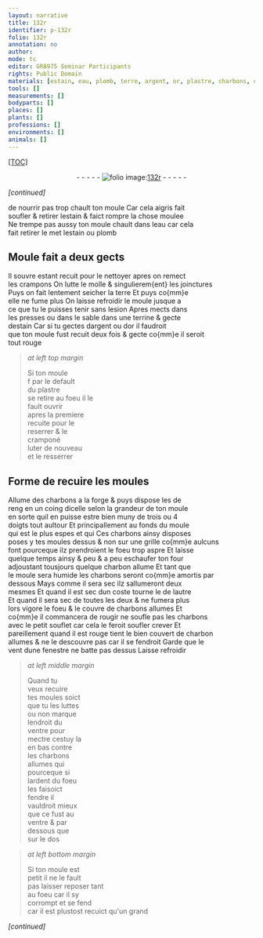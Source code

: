 ```yaml
---
layout: narrative
title: 132r
identifier: p-132r
folio: 132r
annotation: no
author:
mode: tc
editor: GR8975 Seminar Participants
rights: Public Domain
materials: [estain, eau, plomb, terre, argent, or, plastre, charbons, charbon]
tools: []
measurements: []
bodyparts: []
places: []
plants: []
professions: []
environments: []
animals: []
---
```


<p><a href="{{site.url}}/{{base.url}}/diplomatic/">[TOC]</a></p><div class="folio" align="center">- - - - - <a href="http://gallica.bnf.fr/ark:/12148/btv1b10500001g/f269.item.r=" target="_blank"><img src="https://cu-mkp.github.io/2017-workshop-edition/assets/photo-icon.png" alt="folio image: " style="display:inline-block; margin-bottom:-3px;"/>132r</a> - - - - - </div>  
 
*[continued]*
  
de nourrir pas trop chault ton moule Car cela aigris fait<br/> soufler & retirer l<span class="m">estain</span> & faict rompre la chose moulee<br/> Ne trempe pas aussy ton moule chault dans l<span class="m">eau</span> car cela<br/> fait retirer <span class="del">le met</span> l<span class="m">estain</span> ou <span class="m">plomb</span>
 
 
  

## Moule fait a deux gects 

 
Il souvre estant recuit pour le nettoyer apres on remect<br/> les crampons On lutte le molle & singulierem{ent} les joinctures<br/> Puys on fait lentement seicher la <span class="m">terre</span> Et puys co{mm}e<br/> elle ne fume plus On laisse refroidir le moule jusque a<br/> ce que tu le puisses tenir sans lesion Apres mects dans<br/> les presses ou dans le sable dans une terrine & gecte<br/> d<span class="m">estain</span> Car si tu gectes d<span class="m">argent</span> ou d<span class="m">or</span> il faudroit<br/> que ton moule fust recuit deux fois & gecte co{mm}e il seroit<br/> tout rouge
 
> *at left top margin*
> 
> 
>   Si ton moule<br/> <span class="del">f</span> par le default<br/> du <span class="m">plastre</span><br/> se retire <span class="add">au foeu</span> il le<br/> fault ouvrir<br/> apres la premiere<br/> recuite pour le<br/> reserrer & le<br/> cramponé <br/> luter de nouveau<br/> et le resserrer
 
 
  

## Forme de recuire les moules

 
 Allume des <span class="m">charbons</span> a la forge & puys dispose les de<br/> reng en un coing dicelle selon la grandeur de ton moule<br/> en sorte quil en puisse estre bien muny de trois ou 4<br/> doigts tout aultour Et principallement au fonds du moule<br/> qui est le plus espes <span class="del">et qui</span> Ces <span class="m">charbons</span> ainsy disposes<br/> poses y tes moules dessus & non sur une grille co{mm}e aulcuns<br/> font pourceque ilz prendroient le foeu trop aspre Et laisse<br/> quelque temps ainsy & peu & a peu eschaufer ton four<br/> adjoustant tousjours quelque <span class="m">charbon</span> allume Et tant que<br/> le moule sera humide les <span class="m">charbons</span> seront co{mm}e amortis par<br/> dessous Mays comme il sera sec ilz sallumeront deux<br/> mesmes Et quand il est sec dun coste tourne le de lautre<br/> Et quand il sera sec de toutes les deux & ne fumera plus<br/> lors vigore le foeu & le couvre de <span class="m">charbons</span> allumes Et<br/> co{mm}e il commancera de rougir ne soufle pas les <span class="m">charbons</span><br/> avec le petit souflet car cela le feroit <span class="del">soufler</span> crever Et<br/> pareillement quand il est rouge tient le bien couvert de <span class="m">charbon</span><br/> allumes & ne le descouvre pas car il se fendroit Garde que le<br/> vent dune fenestre ne batte pas dessus Laisse refroidir
 
> *at left middle margin*
> 
> 
>   Quand tu<br/> veux recuire<br/> tes moules soict<br/> que tu les luttes<br/> ou non marque<br/> lendroit du<br/> ventre pour<br/> mectre cestuy la<br/> en bas contre<br/> les <span class="m">charbons</span><br/> allumes <span class="del">qui</span><br/> pourceque si<br/> lardent du foeu<br/> les faisoict<br/> fendre il<br/> vauldroit mieux<br/> que ce fust au<br/> ventre & par<br/> dessous que<br/> sur le dos 
 
> *at left bottom margin*
> 
> 
>   Si ton moule est<br/> petit il ne le fault<br/> pas laisser <span class="del">reposer</span> tant<br/> au foeu car il sy<br/> corrompt et se fend<br/> car il est plustost recuict qu'un grand
 
*[continued]*
 
